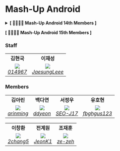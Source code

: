 # Mash-Up Android

<details>
<summary><b>[ 🧑‍🧑‍🧒‍🧒 Mash-Up Android 14th Members ]</b></summary>
<div markdown="1">

### Staff

<table>
    <tr align="center">
        <td><B>백다연<B></td>
        <td><B>이재성<B></td>
    </tr>
    <tr align="center">
        <td>
            <img src="https://github.com/ddyeon.png?size=100">
            <br>
            <a href="https://github.com/ddyeon"><I>ddyeon</I></a>
        </td>
        <td>
            <img src="https://github.com/JaesungLeee.png?size=100">
            <br>
            <a href="https://github.com/JaesungLeee"><I>JaesungLeee</I></a>
        </td>
    </tr>
</table>

### Members

<table>
    <tr align="center">
        <td><B>김현국<B></td>
        <td><B>박수진<B></td>
        <td><B>서정우<B></td>
        <td><B>안석주<B></td>
    </tr>
    <tr align="center">
        <td>
            <img src="https://github.com/014967.png?size=100">
            <br>
            <a href="https://github.com/014967"><I>014967</I></a>
        </td>
        <td>
            <img src="https://github.com/sooziini.png?size=100">
            <br>
            <a href="https://github.com/sooziini"><I>sooziini</I></a>
        </td>
        <td>
          <img src="https://github.com/SEO-J17.png?size=100">
            <br>
            <a href="https://github.com/SEO-J17"><I>SEO-J17</I></a>
        </td>
        <td>
          <img src="https://github.com/Ahn-seokjoo.png?size=100">
            <br>
            <a href="https://github.com/Ahn-seokjoo"><I>Ahn-seokjoo</I></a>
        </td>
    </tr>
</table>

<table>
    <tr align="center">
        <td><B>유호현<B></td>
        <td><B>전계원<B></td>
        <td><B>정민지<B></td>
        <td><B>조재훈<B></td>
    </tr>
    <tr align="center">
        <td>
            <img src="https://github.com/fbghgus123.png?size=100">
            <br>
            <a href="https://github.com/fbghgus123"><I>fbghgus123</I></a>
        </td>
        <td>
            <img src="https://github.com/JeonK1.png?size=100">
            <br>
            <a href="https://github.com/JeonK1"><I>JeonK1</I></a>
        </td>
        <td>
          <img src="https://github.com/Sookhee.png?size=100">
            <br>
            <a href="https://github.com/Sookhee"><I>Sookhee</I></a>
        </td>
        <td>
          <img src="https://github.com/ze-zeh.png?size=100">
            <br>
            <a href="https://github.com/ze-zeh"><I>ze-zeh</I></a>
        </td>
    </tr>
</table>

<table>
    <tr align="center">
        <td><B>주지혜<B></td>
        <td><B>주혜진<B></td>
        <td><B>최상록<B></td>
    </tr>
    <tr align="center">
        <td>
            <img src="https://github.com/oreocube.png?size=100">
            <br>
            <a href="https://github.com/oreocube"><I>oreocube</I></a>
        </td>
        <td>
            <img src="https://github.com/hj1115hj.png?size=100">
            <br>
            <a href="https://github.com/hj1115hj"><I>hj1115hj</I></a>
        </td>
        <td>
            <img src="https://github.com/EvergreenTree97.png?size=100">
            <br>
            <a href="https://github.com/EvergreenTree97"><I>EvergreenTree97</I></a>
        </td>
    </tr>
</table>

</div>
</details>

<b>[ 🧑‍🧑‍🧒‍🧒 Mash-Up Android 15th Members ]</b>
<div markdown="1">

### Staff

<table>
    <tr align="center">
        <td><B>김현국</B><B></td>
        <td><B>이재성<B></td>
    </tr>
    <tr align="center">
        <td>
            <img src="https://github.com/014967.png?size=100">
            <br>
            <a href="https://github.com/014967"><I>014967</I></a>
        </td>
        <td>
            <img src="https://github.com/JaesungLeee.png?size=100">
            <br>
            <a href="https://github.com/JaesungLeee"><I>JaesungLeee</I></a>
        </td>
    </tr>
</table>

### Members

<table>
    <tr align="center">
        <td><B>김아린<B></td>
        <td><B>백다연<B></td>
        <td><B>서정우<B></td>
        <td><B>유호현<B></td>
    </tr>
    <tr align="center">
        <td>
            <img src="https://github.com/arinming.png?size=100">
            <br>
            <a href="https://github.com/arinming"><I>arinming</I></a>
        </td>
        <td>
            <img src="https://github.com/ddyeon.png?size=100">
            <br>
            <a href="https://github.com/ddyeon"><I>ddyeon</I></a>
        </td>
        <td>
          <img src="https://github.com/SEO-J17.png?size=100">
            <br>
            <a href="https://github.com/SEO-J17"><I>SEO-J17</I></a>
        </td>
        <td>
            <img src="https://github.com/fbghgus123.png?size=100">
            <br>
            <a href="https://github.com/fbghgus123"><I>fbghgus123</I></a>
        </td>
    </tr>
</table>

<table>
    <tr align="center">
        <td><B>이창환<B></td>
        <td><B>전계원<B></td>
        <td><B>조재훈<B></td>
    </tr>
    <tr align="center">
        <td>
            <img src="https://github.com/2chang5.png?size=100">
            <br>
            <a href="https://github.com/2chang5"><I>2chang5</I></a>
        </td>
        <td>
            <img src="https://github.com/JeonK1.png?size=100">
            <br>
            <a href="https://github.com/JeonK1"><I>JeonK1</I></a>
        </td>
        <td>
          <img src="https://github.com/ze-zeh.png?size=100">
            <br>
            <a href="https://github.com/ze-zeh"><I>ze-zeh</I></a>
        </td>
    </tr>
</table>

</div>
